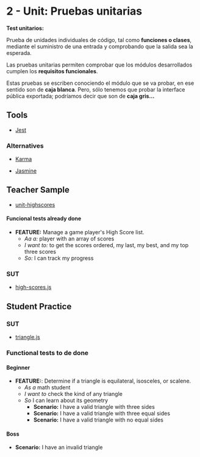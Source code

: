 # 2 - Unit: Pruebas unitarias

**Test unitarios:**

Prueba de unidades individuales de código, tal como **funciones o clases**, mediante el suministro de una entrada y comprobando que la salida sea la esperada.

Las pruebas unitarias permiten comprobar que los módulos desarrollados cumplen los **requisitos funcionales**.

Estas pruebas se escriben conociendo el módulo que se va probar, en ese sentido son de **caja blanca**. Pero, sólo tenemos que probar la interface pública exportada; podríamos decir que son de **caja gris...**


## Tools

- [Jest](https://jestjs.io/)

### Alternatives

- [Karma](https://karma-runner.github.io/2.0/index.html)

- [Jasmine](https://jasmine.github.io/)

## Teacher Sample

- [unit-highscores](https://github.com/AcademiaBinaria/unit-test/blob/master/teacher/high-scores.spec.js)

#### Funcional tests already done

- **FEATURE:**    Manage a game player's High Score list.
  - _Aa a:_       player with an array of scores
  - _I want to:_  to get the scores ordered, my last, my best, and my top three scores
  - _So:_         I can track my progress


### SUT

- [high-scores.js](https://github.com/AcademiaBinaria/unit-test/blob/master/teacher/high-scores.js)

## Student Practice

### SUT

- [triangle.js](https://github.com/AcademiaBinaria/unit-test/blob/master/student/triangle.js)

### Functional tests to de done

#### Beginner

- **FEATURE:**: Determine if a triangle is equilateral, isosceles, or scalene.
  - _As a_ math student
  - _I want to_ check the kind of any triangle
  - _So_ I can learn about its geometry
    - **Scenario:** I have a valid triangle with three sides
    - **Scenario:** I have a valid triangle with three equal sides
    - **Scenario:** I have a valid triangle with no equal sides


#### Boss

- **Scenario:** I have an invalid triangle
